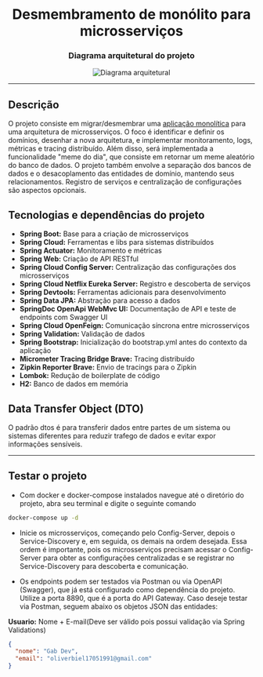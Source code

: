 <div align="center">

 # Desmembramento de monólito para microsserviços

 ### Diagrama arquitetural do projeto

 ![Diagrama arquitetural](img/ArquiteturaDeMicrosserviços.drawio.png)

</div>
<hr>

## Descrição

O projeto consiste em migrar/desmembrar uma <a href="https://github.com/github-ebac/backend-java-pro/">aplicação monolítica</a> para uma arquitetura de microsserviços. 
O foco é identificar e definir os domínios, desenhar a nova arquitetura, e implementar monitoramento, logs, métricas e tracing distribuído. 
Além disso, será implementada a funcionalidade "meme do dia", que consiste em retornar um meme aleatório do banco de dados. 
O projeto também envolve a separação dos bancos de dados e o desacoplamento das entidades de domínio, mantendo seus relacionamentos. 
Registro de serviços e centralização de configurações são aspectos opcionais.

## Tecnologias e dependências do projeto

- **Spring Boot:** Base para a criação de microsserviços
- **Spring Cloud:** Ferramentas e libs para sistemas distribuídos
- **Spring Actuator:** Monitoramento e métricas
- **Spring Web:** Criação de API RESTful
- **Spring Cloud Config Server:** Centralização das configurações dos microsserviços
- **Spring Cloud Netflix Eureka Server:** Registro e descoberta de serviços
- **Spring Devtools:** Ferramentas adicionais para desenvolvimento
- **Spring Data JPA:** Abstração para acesso a dados
- **SpringDoc OpenApi WebMvc UI:** Documentação de API e teste de endpoints com Swagger UI
- **Spring Cloud OpenFeign:** Comunicação síncrona entre microsserviços
- **Spring Validation:** Validação de dados
- **Spring Bootstrap:** Inicialização do bootstrap.yml antes do contexto da aplicação
- **Micrometer Tracing Bridge Brave:** Tracing distribuído
- **Zipkin Reporter Brave:** Envio de tracings para o Zipkin
- **Lombok:** Redução de boilerplate de código
- **H2:** Banco de dados em memória

## Data Transfer Object (DTO)

O padrão dtos é para transferir dados entre partes de um sistema ou sistemas diferentes para reduzir trafego de dados e evitar expor informações sensíveis.
<hr>

## Testar o projeto

- Com docker e docker-compose instalados navegue até o diretório do projeto, abra seu terminal e digite o seguinte comando

```bash
docker-compose up -d 
```

- Inicie os microsserviços, começando pelo Config-Server, depois o Service-Discovery e, em seguida, os demais na ordem desejada. Essa ordem é importante, pois os microsserviços precisam acessar o Config-Server para obter as configurações centralizadas e se registrar no Service-Discovery para descoberta e comunicação.


- Os endpoints podem ser testados via Postman ou via OpenAPI (Swagger), que já está configurado como dependência do projeto. Utilize a porta 8890, que é a porta do API Gateway. Caso deseje testar via Postman, seguem abaixo os objetos JSON das entidades:

**Usuario:** Nome + E-mail(Deve ser válido pois possui validação via Spring Validations)
```json
{
  "nome": "Gab Dev",
  "email": "oliverbiel17051991@gmail.com"
}
```
